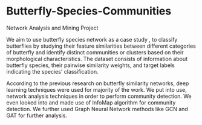 # Butterfly-Species-Communities
Network Analysis and Mining Project 

We aim to use butterfly species network as a case study , 
to classify butterflies by studying their feature 
similarities between different categories of butterfly and 
identify distinct communities or clusters based on their 
morphological characteristics. The dataset consists of 
information about butterfly species, their pairwise 
similarity weights, and target labels indicating the 
species' classification.

According to the previous research on butterfly similarity 
networks, deep learning techniques were used for majority 
of the work. We put into use, network analysis techniques 
in order to perform community detection. We even looked into and made use of InfoMap 
algorithm for community detection. We further used Graph 
Neural Network methods like GCN and GAT for further 
analysis.

